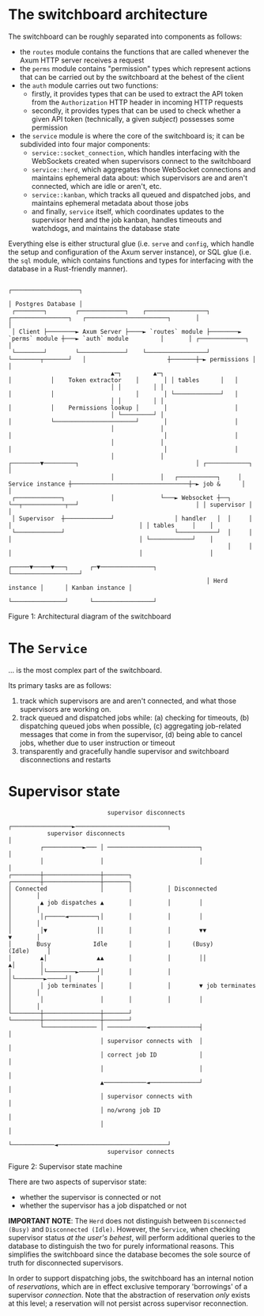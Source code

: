 # The switchboard architecture

The switchboard can be roughly separated into components as follows:

- the `routes` module contains the functions that are called whenever the Axum HTTP server receives a request
- the `perms` module contains "permission" types which represent actions that can be carried out by the switchboard at
  the behest of the client
- the `auth` module carries out two functions:
    - firstly, it provides types that can be used to extract the API token from the `Authorization` HTTP header in
      incoming HTTP requests
    - secondly, it provides types that can be used to check whether a given API token (technically, a given _subject_)
      possesses some permission
- the `service` module is where the core of the switchboard is; it can be subdivided into four major components:
    - `service::socket_connection`, which handles interfacing with the WebSockets created when supervisors connect to
      the switchboard
    - `service::herd`, which aggregates those WebSocket connections and maintains ephemeral data about: which
      supervisors are and aren't connected, which are idle or aren't, etc.
    - `service::kanban`, which tracks all queued and dispatched jobs, and maintains ephemeral metadata about those jobs
    - and finally, `service` itself, which coordinates updates to the supervisor herd and the job kanban, handles
      timeouts and watchdogs, and maintains the database state

Everything else is either structural glue (i.e. `serve` and `config`, which handle the setup and configuration of the
Axum server instance), or SQL glue (i.e. the `sql` module, which contains functions and types for interfacing with the
database in a Rust-friendly manner).

```                                                                                                                      ┌───────────────────┐
                                                                                                                      ┌───────────────────┐
                                                                                                                      │ Postgres Database │
 ┌────────┐        ┌─────────────┐    ┌─────────────────┐        ┌────────────────┐   ┌───────────────────────┐       │                   │
 │ Client ├────────► Axum Server ├────► `routes` module ├────────► `perms` module ┼───► `auth` module         │       │ ┌─────────────┐   │
 └────────┘        └─────────────┘    └─────────────────┘        └────────┬───────┘   │                       ┼───────┼─► permissions │   │
                             ▲─┐         ▲─┐                              │           │    Token extractor    │       │ │ tables      │   │
                             │ │         │ │                              │           │                       │       │ └─────────────┘   │
                             │ │         │ │                              │           │    Permissions lookup │       │                   │
                             │ └─────────┘ │                              │           └───────────────────────┘       │                   │
                             │             │                              │                                           │                   │
                             │             │                              │                                           │                   │
                             │             │                     ┌────────▼─────────┐                                 │ ┌────────────┐    │
                             │             │   ┌───────────┐     │ Service instance ┼─────────────────────────────────┼─► job &      │    │
 ┌─────────────┐             │             └───► Websocket ┼──┐  └──┬────────────┬──┘                                 │ │ supervisor │    │
 │ Supervisor  ┼─────────────┘                 │ handler   │  │     │            │                                    │ │ tables     │    │
 └─────────────┘                               └───────────┘  │     │            │                                    │ └────────────┘    │
                                                              │     │            │                                    │                   │
                                                        ┌─────▼─────▼───┐      ┌─▼───────────────┐                    └───────────────────┘
                                                        │ Herd instance │      │ Kanban instance │                                         
                                                        └───────────────┘      └─────────────────┘                                         
```

Figure 1: Architectural diagram of the switchboard

# The `Service`

... is the most complex part of the switchboard.

Its primary tasks are as follows:

1. track which supervisors are and aren't connected, and what those supervisors are working on.
2. track queued and dispatched jobs while: (a) checking for timeouts, (b) dispatching queued jobs when possible,
   (c) aggregating job-related messages that come in from the supervisor, (d) being able to cancel jobs, whether due to
   user instruction or timeout
3. transparently and gracefully handle supervisor and switchboard disconnections and restarts

# Supervisor state

```
                            supervisor disconnects                              
                          ┌─────────────────►──────────────────────────┐        
           supervisor disconnects                                      │        
         ┌───────────►─── │ ──────────────────────────┐                │        
         │                │                           │                │        
┌────────┼────────────────┼───────┐          ┌────────┼────────────────┼───────┐
│ Connected               │       │          │ Disconnected            │       │
│        ▲ job dispatches ▲       │          │        │                │       │
│        │┌─────◄────────┐│       │          │        │                │       │
│        │▼              ││       │          │        ▼▼               ▼       │
│       Busy            Idle      │          │      (Busy)          (Idle)     │
│        ▲│              ▲▲       │          │        ││              ▲│       │
│        │└────────►─────┘│       │          │        │└────────►─────┘│       │
│        │ job terminates │       │          │        ▼ job terminates │       │
│        │                │       │          │        │                │       │
└────────┼────────────────┼───────┘          └────────┼────────────────┼───────┘
         └─────────────── │ ───────────◄──────────────┤                │        
                          │ supervisor connects with  │                │        
                          │ correct job ID            │                │        
                          │                           │                │        
                          ▲────────────◄──────────────┘                │        
                          │ supervisor connects with                   │        
                          │ no/wrong job ID                            │        
                          │                                            │        
                          └────────────◄───────────────────────────────┘        
                            supervisor connects                                 
```

Figure 2: Supervisor state machine

There are two aspects of supervisor state:

- whether the supervisor is connected or not
- whether the supervisor has a job dispatched or not

**IMPORTANT NOTE**: The `Herd` does not distinguish between `Disconnected (Busy)` and `Disconnected (Idle)`.
However, the `Service`, when checking supervisor status _at the user's behest_, will perform additional queries to the
database to distinguish the two for purely informational reasons.
This simplifies the switchboard since the database becomes the sole source of truth for disconnected supervisors.

In order to support dispatching jobs, the switchboard has an internal notion of _reservations_, which are in effect
exclusive temporary 'borrowings' of a supervisor _connection_. Note that the abstraction of reservation _only_ exists at
this level; a reservation will not persist across supervisor reconnection.
